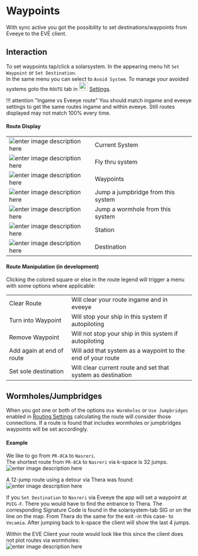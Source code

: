 
# Waypoints
With sync active you got the possibility to set destinations/waypoints from Eveeye to the EVE client. 

## Interaction
To set waypoints tap/click a solarsystem. In the appearing menu hit `Set Waypoint` or `Set Destination`.<br>
In the same menu you can select to `Avoid System`. To manage your avoided systems goto the `ROUTE` tab in <img src="https://raw.githubusercontent.com/Risingson/eedocs/master/docs/images/Settings-100_off.png" width="24" height="24" > [Settings](https://eveeye.readthedocs.io/en/latest/ui/settings/#Route).

!!! attention "Ingame vs Eveeye route"
    You should match ingame and eveeye settings to get the same routes ingame and within eveeye. Still routes displayed may not match 100% every time.
    
#### Route Display
|  |  |
|--|--|
| ![enter image description here](https://raw.githubusercontent.com/Risingson/eedocs/master/docs/images/route/rou_start.png) | Current System|
|![enter image description here](https://raw.githubusercontent.com/Risingson/eedocs/master/docs/images/route/rou_thru.png)|Fly thru system|
|![enter image description here](https://raw.githubusercontent.com/Risingson/eedocs/master/docs/images/route/rou_wp.png)|Waypoints|
|![enter image description here](https://raw.githubusercontent.com/Risingson/eedocs/master/docs/images/route/rou_jb.png)|Jump a jumpbridge from this system|
|![enter image description here](https://raw.githubusercontent.com/Risingson/eedocs/master/docs/images/route/rou_wh.png)|Jump a wormhole from this system|
|![enter image description here](https://raw.githubusercontent.com/Risingson/eedocs/master/docs/images/route/rou_sta.png)|Station|
|![enter image description here](https://raw.githubusercontent.com/Risingson/eedocs/master/docs/images/route/rou_end.png)|Destination|


#### Route Manipulation (in development)
Clicking the colored square or else in the route legend will trigger a menu with some options where applicable:

 
|  |  |
|--|--|
| Clear Route | Will clear your route ingame and in eveeye |
| Turn into Waypoint | Will stop your ship in this system if autopiloting |
| Remove Waypoint | Will not stop your ship in this system if autopiloting |
| Add again at end of route | Will add that system as a waypoint to the end of your route |
| Set sole destination | Will clear current route and set that system as destination |

## Wormholes/Jumpbridges
When you got one or both of the options `Use Wormholes` or `Use Jumpbridges` enabled in [Routing Settings](https://eveeye.readthedocs.io/en/latest/ui/settings/#Route) calculating the route will consider those connections. If a route is found that includes wormholes or jumpbridges waypoints will be set accordingly.

#### Example
We like to go from `PR-8CA` to `Nasreri`.<br>
The shortest route from `PR-8CA` to `Nasreri` via k-space is 32 jumps.<br> ![enter image description here](https://raw.githubusercontent.com/Risingson/eedocs/master/docs/images/route/Wormhole_routing_00.png)

A 12-jump route using a detour via Thera was found:<br>![enter image description here](https://raw.githubusercontent.com/Risingson/eedocs/master/docs/images/route/Wormhole_routing_0.png)

If you `Set Destination` to `Nasreri` via Eveeye the app will set a waypoint at `PUIG-F`. There you would have to find the entrance to Thera. The corresponding Signature Code is found in the solarsystem-tab SIG or on the line on the map. From Thera do the same for the exit -in this case- to `Vecamia`. After jumping back to k-space the client will show the last 4 jumps.<br>

Within the EVE Client your route would look like this since the client does not plot routes via wormholes:<br>![enter image description here](https://raw.githubusercontent.com/Risingson/eedocs/master/docs/images/route/Wormhole_routing_03.png)
<!--stackedit_data:
eyJoaXN0b3J5IjpbNjM4Nzk2NDc2LDEwMDIzOTY2NTUsLTg5MT
cyMjQ0OSwtNTI0NzEzODM4LC00NDE3MjI1MzYsLTE4MDU1ODY0
NTVdfQ==
-->